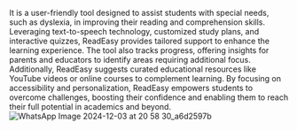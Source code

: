 It is a user-friendly tool designed to assist students with special needs, such as dyslexia, in improving their reading and comprehension skills.
Leveraging text-to-speech technology, customized study plans, and interactive quizzes, ReadEasy provides tailored support to enhance the learning experience. 
The tool also tracks progress, offering insights for parents and educators to identify areas requiring additional focus. Additionally, ReadEasy suggests curated educational resources like YouTube videos or online courses to complement learning.
By focusing on accessibility and personalization, ReadEasy empowers students to overcome challenges, boosting their confidence and enabling them to reach their full potential in academics and beyond.
![WhatsApp Image 2024-12-03 at 20 58 30_a6d2597b](https://github.com/user-attachments/assets/bc0abb09-d28d-408e-964a-c8afdb9b8786)
